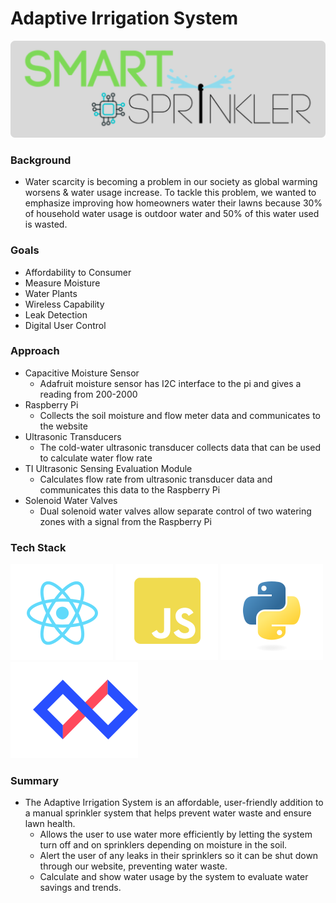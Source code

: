 # Adaptive Irrigation System

![Main Logo](./images/smart-sprinkler-logo.png)

### Background
- Water scarcity is becoming a problem in our society as global warming worsens & water usage increase. To tackle this problem, we wanted to emphasize improving how homeowners water their lawns because 30% of household water usage is outdoor water and 50% of this water used is wasted.

### Goals
- Affordability to Consumer
- Measure Moisture
- Water Plants
- Wireless Capability
- Leak Detection
- Digital User Control

### Approach
- Capacitive Moisture Sensor
  - Adafruit moisture sensor has I2C interface to the pi and gives a reading from 200-2000
- Raspberry Pi
  - Collects the soil moisture and flow meter data and communicates to the website 
- Ultrasonic Transducers
  - The cold-water ultrasonic transducer collects data that can be used to calculate water flow rate
- TI Ultrasonic Sensing Evaluation Module
  - Calculates flow rate from ultrasonic transducer data and communicates this data to the Raspberry Pi
- Solenoid Water Valves
  - Dual solenoid water valves allow separate control of two watering zones with a signal from the Raspberry Pi 

### Tech Stack
![React Logo](./images/logos/react-logo.svg)
![JS Logo](./images/logos/js-logo.svg)
![Python Logo](./images/logos/python-logo.svg)
![Losant Logo](./images/logos/losant-logo.svg)

### Summary
- The Adaptive Irrigation System is an affordable, user-friendly addition to a manual sprinkler system that helps prevent water waste and ensure lawn health. 
  - Allows the user to use water more efficiently by letting the system turn off and on sprinklers depending on moisture in the soil.
  - Alert the user of any leaks in their sprinklers so it can be shut down through our website, preventing water waste.
  - Calculate and show water usage by the system to evaluate water savings and trends.
